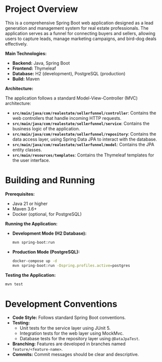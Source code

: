 # Project Overview

This is a comprehensive Spring Boot web application designed as a lead generation and management system for real estate professionals. The application serves as a funnel for connecting buyers and sellers, allowing users to capture leads, manage marketing campaigns, and bird-dog deals effectively.

**Main Technologies:**

*   **Backend:** Java, Spring Boot
*   **Frontend:** Thymeleaf
*   **Database:** H2 (development), PostgreSQL (production)
*   **Build:** Maven

**Architecture:**

The application follows a standard Model-View-Controller (MVC) architecture:

*   **`src/main/java/com/realestate/sellerfunnel/controller`**: Contains the web controllers that handle incoming HTTP requests.
*   **`src/main/java/com/realestate/sellerfunnel/service`**: Contains the business logic of the application.
*   **`src/main/java/com/realestate/sellerfunnel/repository`**: Contains the data access layer, using Spring Data JPA to interact with the database.
*   **`src/main/java/com/realestate/sellerfunnel/model`**: Contains the JPA entity classes.
*   **`src/main/resources/templates`**: Contains the Thymeleaf templates for the user interface.

# Building and Running

**Prerequisites:**

*   Java 21 or higher
*   Maven 3.6+
*   Docker (optional, for PostgreSQL)

**Running the Application:**

*   **Development Mode (H2 Database):**
    ```bash
    mvn spring-boot:run
    ```
*   **Production Mode (PostgreSQL):**
    ```bash
    docker-compose up -d
    mvn spring-boot:run -Dspring.profiles.active=postgres
    ```

**Testing the Application:**

```bash
mvn test
```

# Development Conventions

*   **Code Style:** Follows standard Spring Boot conventions.
*   **Testing:**
    *   Unit tests for the service layer using JUnit 5.
    *   Integration tests for the web layer using MockMvc.
    *   Database tests for the repository layer using `@DataJpaTest`.
*   **Branching:** Features are developed in branches named `feature/<feature-name>`.
*   **Commits:** Commit messages should be clear and descriptive.

